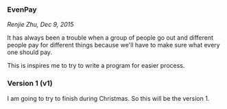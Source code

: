 ### EvenPay

*Renjie Zhu, Dec 9, 2015*

It has always been a trouble when a group of people
go out and different people pay for different things
because we'll have to make sure what every one 
should pay.

This is inspires me to try to write a program for 
easier process.

### Version 1 (v1)

I am going to try to finish during Christmas. So this 
will be the version 1.  

